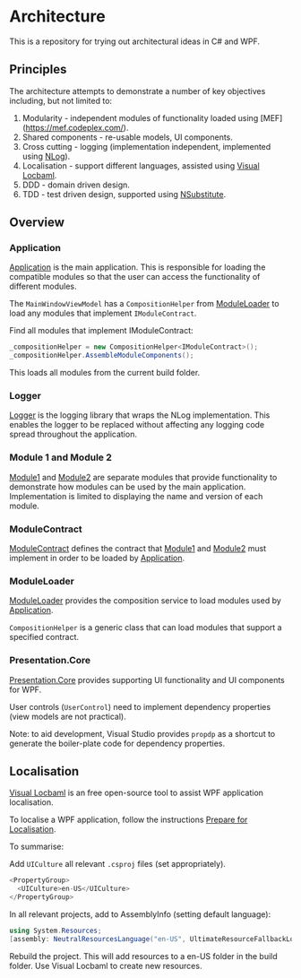 # Architecture

This is a repository for trying out architectural ideas in C# and WPF.

## Principles

The architecture attempts to demonstrate a number of key objectives including, but not limited to:

1. Modularity - independent modules of functionality loaded using [MEF] (https://mef.codeplex.com/).
2. Shared components - re-usable models, UI components.
3. Cross cutting - logging (implementation independent, implemented using [NLog](http://nlog-project.org/)).
4. Localisation - support different languages, assisted using [Visual Locbaml](http://visuallocbaml.com/).
5. DDD - domain driven design.
6. TDD - test driven design, supported using [NSubstitute](http://nsubstitute.github.io/).

## Overview

### Application

[Application](./Application) is the main application. This is responsible for loading the compatible modules so that the user can access the functionality of different modules.

The `MainWindowViewModel` has a `CompositionHelper` from [ModuleLoader](./ModuleLoader) to load any modules that implement `IModuleContract`.

Find all modules that implement IModuleContract:
```c#
_compositionHelper = new CompositionHelper<IModuleContract>();
_compositionHelper.AssembleModuleComponents();
```
This loads all modules from the current build folder.

### Logger

[Logger](./Logger) is the logging library that wraps the NLog implementation. This enables the logger to be replaced without affecting any logging code spread throughout the application.

### Module 1 and Module 2

[Module1](./Module1) and [Module2](./Module2) are separate modules that provide functionality to demonstrate how modules can be used by the main application. Implementation is limited to displaying the name and version of each module.

### ModuleContract

[ModuleContract](./ModuleContract) defines the contract that [Module1](./Module1) and [Module2](./Module2) must implement in order to be loaded by [Application](./Application).

### ModuleLoader

[ModuleLoader](./ModuleLoader) provides the composition service to load modules used by [Application](./Application).

`CompositionHelper` is a generic class that can load modules that support a specified contract.

### Presentation.Core

[Presentation.Core](./Presentation.Core) provides supporting UI functionality and UI components for WPF.

User controls (`UserControl`) need to implement dependency properties (view models are not practical).

Note: to aid development, Visual Studio provides `propdp` as a shortcut to generate the boiler-plate code for dependency properties.

## Localisation

[Visual Locbaml](http://visuallocbaml.com/) is an free open-source tool to assist WPF application localisation.

To localise a WPF application, follow the instructions [Prepare for Localisation](http://visuallocbaml.com/docs/prepare_for_localization.html).

To summarise:

Add `UICulture` all relevant `.csproj` files (set appropriately).
```c#
<PropertyGroup>
  <UICulture>en-US</UICulture>
</PropertyGroup>
```

In all relevant projects, add to AssemblyInfo (setting default language):
```c#
using System.Resources;
[assembly: NeutralResourcesLanguage("en-US", UltimateResourceFallbackLocation.Satellite)]
```

Rebuild the project. This will add resources to a en-US folder in the build folder. Use Visual Locbaml to create new resources.